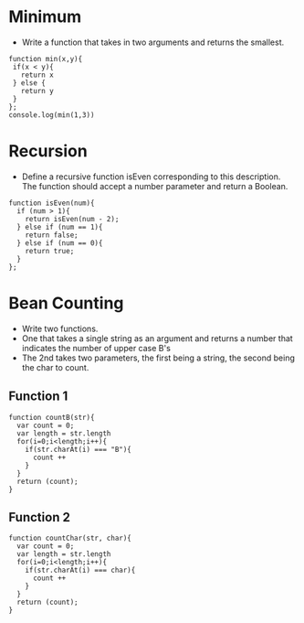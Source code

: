 # Minimum
- Write a function that takes in two arguments and returns the smallest.
````
function min(x,y){
 if(x < y){
   return x
 } else {
   return y
 }
};
console.log(min(1,3))
````

# Recursion
- Define a recursive function isEven corresponding to this description. The function should accept a number parameter and return a Boolean.
````
function isEven(num){
  if (num > 1){
    return isEven(num - 2);
  } else if (num == 1){
    return false;
  } else if (num == 0){
    return true;
  }
};
````

# Bean Counting
- Write two functions.
- One that takes a single string as an argument and returns a number that indicates the number of upper case B's
- The 2nd takes two parameters, the first being a string, the second being the char to count.
## Function 1
````
function countB(str){
  var count = 0;
  var length = str.length
  for(i=0;i<length;i++){
    if(str.charAt(i) === "B"){
      count ++
    }
  }
  return (count);
}
````

## Function 2
````
function countChar(str, char){
  var count = 0;
  var length = str.length
  for(i=0;i<length;i++){
    if(str.charAt(i) === char){
      count ++
    }
  }
  return (count);
}

````
